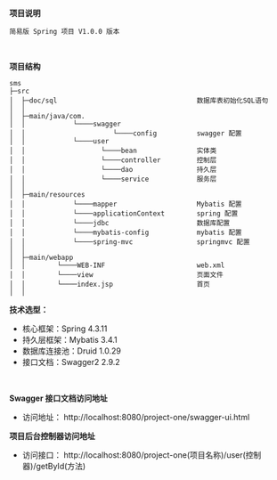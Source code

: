 **项目说明** 
```
简易版 Spring 项目 V1.0.0 版本
```
<br>

**项目结构** 
```
sms
├─src
│  ├─doc/sql                                   数据库表初始化SQL语句
│  │
│  ├─main/java/com.
│  │            └────swagger
│  │                      └────config          swagger 配置
│  │            └────user
│  │                   └────bean               实体类
│  │                   └────controller         控制层
│  │                   └────dao                持久层
│  │                   └────service            服务层
│  │
│  ├─main/resources
│  │            └────mapper                    Mybatis 配置
│  │            └────applicationContext        spring 配置   
│  │            └────jdbc                      数据库配置
│  │            └────mybatis-config            mybatis 配置
│  │            └────spring-mvc                springmvc 配置        
│  │
│  ├─main/webapp
│  │        └────WEB-INF                       web.xml
│  │        └────view                          页面文件
│  │        └────index.jsp                     首页
│  │
```



**技术选型：** 
- 核心框架：Spring 4.3.11
- 持久层框架：Mybatis 3.4.1
- 数据库连接池：Druid 1.0.29
- 接口文档：Swagger2 2.9.2
<br> 


 **Swagger 接口文档访问地址**
- 访问地址： http://localhost:8080/project-one/swagger-ui.html

 **项目后台控制器访问地址**
- 访问接口： http://localhost:8080/project-one(项目名称)/user(控制器)/getById(方法)
<br> 

<br> 
